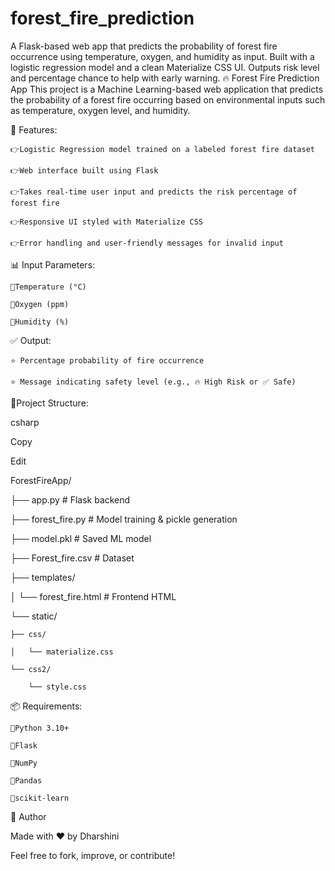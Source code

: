 # forest_fire_prediction
A Flask-based web app that predicts the probability of forest fire occurrence using temperature, oxygen, and humidity as input. Built with a logistic regression model and a clean Materialize CSS UI. Outputs risk level and percentage chance to help with early warning.
🔥 Forest Fire Prediction App
This project is a Machine Learning-based web application that predicts the probability of a forest fire occurring based on environmental inputs such as temperature, oxygen level, and humidity.

📌 Features:

    👉Logistic Regression model trained on a labeled forest fire dataset

    👉Web interface built using Flask

    👉Takes real-time user input and predicts the risk percentage of forest fire

    👉Responsive UI styled with Materialize CSS

    👉Error handling and user-friendly messages for invalid input

📊 Input Parameters:

    🔹Temperature (°C)

    🔹Oxygen (ppm)

    🔹Humidity (%)

✅ Output:

    ⭐ Percentage probability of fire occurrence

    ⭐ Message indicating safety level (e.g., 🔥 High Risk or ✅ Safe)

📁Project Structure:

csharp

Copy

Edit

ForestFireApp/

├── app.py               # Flask backend

├── forest_fire.py       # Model training & pickle generation

├── model.pkl            # Saved ML model

├── Forest_fire.csv      # Dataset

├── templates/

│   └── forest_fire.html # Frontend HTML

└── static/
   
    ├── css/
    
    │   └── materialize.css
    
    └── css2/
    
        └── style.css

📦 Requirements:

    🔸Python 3.10+

    🔸Flask

    🔸NumPy

    🔸Pandas

    🔸scikit-learn

📌 Author

Made with ❤️ by Dharshini

Feel free to fork, improve, or contribute!
